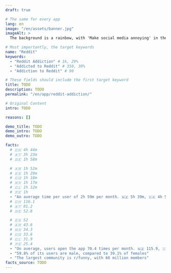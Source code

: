 ```yaml
---
draft: true

# The same for every app
lang: en
image: "/en/assets/banner.jpg"
imageAlt: >
  The background is a rainbow, with 'Make social media annoying' in the middle using the font Comic Sans, and a badly drawn cat in the top right corner. It references the internet meme 'graphic design is my passion'.

# Most importantly, the target keywords
name: "Reddit"
keywords:
  - "Reddit Addiction" # 1k, 29%
  - "Addicted to Reddit" # 350, 30%
  - "Addiction to Reddit" # 90

# These fields should include the first target keyword
title: TODO
description: TODO
permalink: "/en/app/reddit-addiction/"

# Original Content
intro: TODO

reasons: []

demo_title: TODO
demo_intro: TODO
demo_outro: TODO

facts:
  # 🇨🇭 4h 44m
  # 🇦🇹 3h 23m
  # 🇩🇪 1h 58m

  # 🇦🇷 1h 52m
  # 🇪🇸 1h 29m
  # 🇨🇴 1h 18m
  # 🇲🇽 1h 17m
  # 🇨🇱 1h 12m
  # 🇵🇪 1h
  - "An average time per user of 2h 59m per month. 🇳🇿 5h 39m, 🇨🇦 4h 52m, 🇮🇳 4h 12m, 🇺🇸 4h 9m, 🇬🇧 3h 30m, 🇦🇺 3h 6m, 🇮🇪 2h 55m"
  # 🇨🇭 116.1
  # 🇦🇹 81.2
  # 🇩🇪 52.8

  # 🇪🇸 52
  # 🇦🇷 43.6
  # 🇲🇽 34.3
  # 🇨🇴 33.6
  # 🇨🇱 31.9
  # 🇵🇪 25.4
  - "On average, users open the app 70.4 times per month. 🇳🇿 115.9, 🇮🇳 107.5, 🇨🇦 105.9, 🇺🇸 89, 🇮🇪 78.9, 🇬🇧 70, 🇦🇺 67.2"
  - "59.8% of its users are male, compared to 39.1% of females"
  - "The largest community is r/funny, with 66 million members"
facts_source: TODO
---
```

